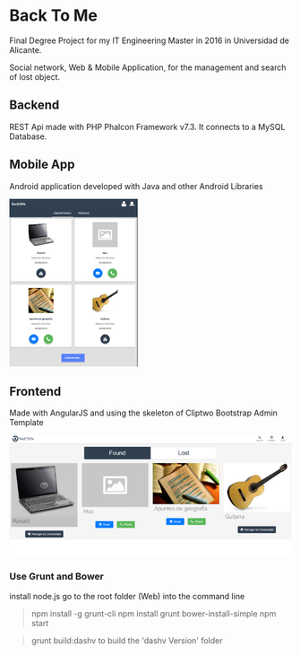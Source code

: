 
# Back To Me

Final Degree Project for my IT Engineering Master in 2016 in Universidad de Alicante.

Social network, Web & Mobile Application, for the management and search of lost object.

## Backend

REST Api made with PHP Phalcon Framework v7.3. It connects to a MySQL Database.

## Mobile App

Android application developed with Java and other Android Libraries 

![Mobile App](imagesReadme/mobile.png)

## Frontend

Made with AngularJS and using the skeleton of Cliptwo Bootstrap Admin Template

![Mobile App](imagesReadme/web.png)

### Use Grunt and Bower

install node.js
go to the root folder (Web) into the command line

>npm install -g grunt-cli
>npm install
>grunt bower-install-simple
>npm start

> grunt build:dashv
to build the 'dashv Version' folder